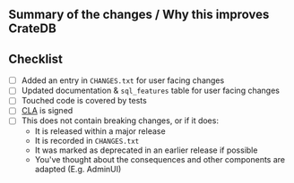 ## Summary of the changes / Why this improves CrateDB


## Checklist

 - [ ] Added an entry in `CHANGES.txt` for user facing changes
 - [ ] Updated documentation & `sql_features` table for user facing changes
 - [ ] Touched code is covered by tests
 - [ ] [CLA](https://crate.io/community/contribute/cla/) is signed
 - [ ] This does not contain breaking changes, or if it does:
    - It is released within a major release
    - It is recorded in ``CHANGES.txt``
    - It was marked as deprecated in an earlier release if possible
    - You've thought about the consequences and other components are adapted
      (E.g. AdminUI)
